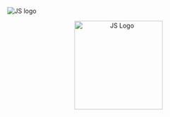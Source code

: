 ![JS logo](https://upload.wikimedia.org/wikipedia/commons/9/99/Unofficial_JavaScript_logo_2.svg)<p align="center">
  <img src="https://upload.wikimedia.org/wikipedia/commons/9/99/Unofficial_JavaScript_logo_2.svg" width="200" height="200" alt="JS Logo">
</p>
